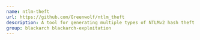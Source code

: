```yaml
---
name: ntlm-theft
url: https://github.com/Greenwolf/ntlm_theft
description: A tool for generating multiple types of NTLMv2 hash theft files.
group: blackarch blackarch-exploitation
---
```

